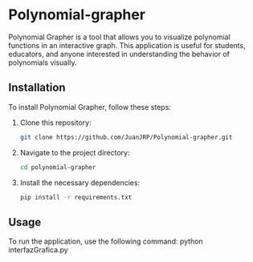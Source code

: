 # Polynomial-grapher

Polynomial Grapher is a tool that allows you to visualize polynomial functions in an interactive graph. This application is useful for students, educators, and anyone interested in understanding the behavior of polynomials visually.

## Installation

To install Polynomial Grapher, follow these steps:

1. Clone this repository:
   ```bash
   git clone https://github.com/JuanJRP/Polynomial-grapher.git

2. Navigate to the project directory:
    ```bash
    cd polynomial-grapher

3. Install the necessary dependencies:
    ```bash
    pip install -r requirements.txt

## Usage

To run the application, use the following command:
    python interfazGrafica.py
